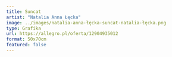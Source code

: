 ```yaml
---
title: Suncat
artist: "Natalia Anna Łęcka"
image: ../images/natalia-anna-łęcka-suncat-natalia-łęcka.png
type: Grafika
url: https://allegro.pl/oferta/12904935012
format: 50x70cm
featured: false
---
```


